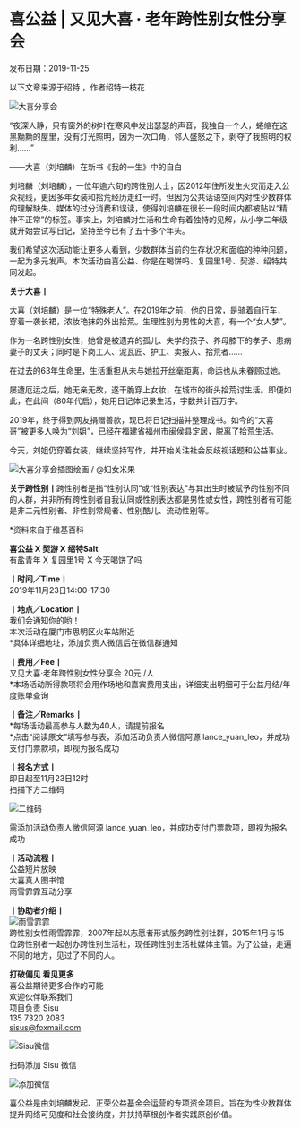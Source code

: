# 喜公益 | 又见大喜 · 老年跨性别女性分享会

发布日期：2019-11-25

以下文章来源于绍特 ，作者绍特一枝花

![大喜分享会](upload/2019/20191125232545_7256.jpg)

“夜深人静，只有窗外的树叶在寒风中发出瑟瑟的声音，我独自一个人，蜷缩在这黑黝黝的屋里，没有灯光照明，因为一次口角，邻人盛怒之下，剥夺了我照明的权利……”

——大喜（刘培麟）在新书《我的一生》中的自白

刘培麟（刘培麟），一位年逾六旬的跨性别人士，因2012年住所发生火灾而走入公众视线，更因多年女装和拾荒经历走红一时。但因为公共话语空间内对性少数群体的理解缺失、媒体的过分消费和误读，使得刘培麟在很长一段时间内都被贴以“精神不正常”的标签。事实上，刘培麟对生活和生命有着独特的见解，从小学二年级就开始尝试写日记，坚持至今已有了五十多个年头。

我们希望这次活动能让更多人看到，少数群体当前的生存状况和面临的种种问题，一起为多元发声。本次活动由喜公益、你是在喝饼吗、复园里1号、契游、绍特共同发起。

**关于大喜丨**

大喜（刘培麟）是一位“特殊老人”。在2019年之前，他的日常，是骑着自行车，穿着一袭长裙，浓妆艳抹的外出拾荒。生理性别为男性的大喜，有一个“女人梦”。

作为一名跨性别女性，她曾是被遗弃的孤儿、失学的孩子、养母膝下的孝子、患病妻子的丈夫；同时是下岗工人、泥瓦匠、护工、卖报人、拾荒者……

在过去的63年生命里，生活重担从未与她拉开丝毫距离，命运也从未眷顾过她。

屡遭厄运之后，她无亲无故，遂干脆穿上女妆，在城市的街头拾荒讨生活。即便如此，在此间（80年代启），她用日记体记录生活，字数共计百万字。

2019年，终于得到网友捐赠善款，现已将日记扫描并整理成书。如今的“大喜哥”被更多人唤为“刘姐”，已经在福建省福州市闽侯县定居，脱离了拾荒生活。

今天，刘姐仍穿着女装，继续坚持写作，并开始关注社会反歧视话题和公益事业。

![大喜分享会插图](upload/2019/20191125232615_9376.jpg)绘画 / @妇女米果

**关于跨性别丨**跨性别者是指“性别认同”或“性别表达”与其出生时被赋予的性别不同的人群，并非所有跨性别者自我认同或性别表达都是男性或女性，跨性别者有可能是非二元性别者、非性别常规者、性别酷儿、流动性别等。

\*资料来自于维基百科

**喜公益 X 契游 X 绍特Salt**  
有盐青年 X 复园里1号 X 今天喝饼了吗

**丨时间／Time丨**  
2019年11月23日14:00-17:30

**丨地点／Location丨**  
我们会通知你的哟！  
本次活动在厦门市思明区火车站附近  
\*具体详细地址，添加负责人微信后在微信群通知

**丨费用／Fee丨**  
又见大喜·老年跨性别女性分享会 20元 /人  
\*本场活动所得款项将会用作场地和嘉宾费用支出，详细支出明细可于公益月结/年度账单查询

**丨备注／Remarks丨**  
\*每场活动最高参与人数为40人，请提前报名  
\*点击“阅读原文”填写参与表，添加活动负责人微信阿源 lance\_yuan\_leo，并成功支付门票款项，即视为报名成功

**丨报名方式丨**  
即日起至11月23日12时  
扫描下方二维码

![二维码](upload/2019/20191125232859_9188.png)

需添加活动负责人微信阿源 lance\_yuan\_leo，并成功支付门票款项，即视为报名成功

**丨活动流程丨**  
公益短片放映  
大喜真人图书馆  
雨雪霏霏互动分享

**丨协助者介绍丨**  
![雨雪霏霏](upload/2019/20191125232923_1470.jpg)  
跨性别女性雨雪霏霏，2007年起以志愿者形式服务跨性别社群，2015年1月与15位跨性别者一起创办跨性别生活社，现任跨性别生活社媒体主管。为了公益，走遍不同的地方，见过了不同的人。

**打破偏见 看见更多**  
喜公益期待更多合作的可能  
欢迎伙伴联系我们  
项目负责 Sisu  
135 7320 2083  
[sisus@foxmail.com](mailto:sisus@foxmail.com)

![Sisu微信](http://www.zhenrogy.org/upload/2019/20191125232945_4014.jpg)

扫码添加 Sisu 微信

![添加微信](upload/2019/20191125234301_8725.jpg)

喜公益是由刘培麟发起、正荣公益基金会运营的专项资金项目。旨在为性少数群体提升网络可见度和社会接纳度，并扶持草根创作者实践原创价值。